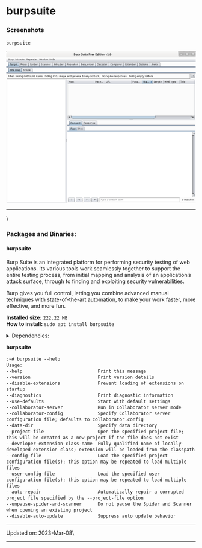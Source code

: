 # burpsuite

### Screenshots <a href="#screenshots" id="screenshots"></a>

```
burpsuite
```

[![burpsuite](../.gitbook/assets/burpsuite.png)](../.gitbook/assets/burpsuite.png)

***

\


### Packages and Binaries:

#### burpsuite <a href="#burpsuite" id="burpsuite"></a>

Burp Suite is an integrated platform for performing security testing of web applications. Its various tools work seamlessly together to support the entire testing process, from initial mapping and analysis of an application’s attack surface, through to finding and exploiting security vulnerabilities.

Burp gives you full control, letting you combine advanced manual techniques with state-of-the-art automation, to make your work faster, more effective, and more fun.

**Installed size:** `222.22 MB`\
**How to install:** `sudo apt install burpsuite`

<details>

<summary>Dependencies:</summary>

* default-jre
* java-wrappers

</details>

**burpsuite**

```
:~# burpsuite --help
Usage:
--help                            Print this message
--version                         Print version details
--disable-extensions              Prevent loading of extensions on startup
--diagnostics                     Print diagnostic information
--use-defaults                    Start with default settings
--collaborator-server             Run in Collaborator server mode
--collaborator-config             Specify Collaborator server configuration file; defaults to collaborator.config
--data-dir                        Specify data directory
--project-file                    Open the specified project file; this will be created as a new project if the file does not exist
--developer-extension-class-name  Fully qualified name of locally-developed extension class; extension will be loaded from the classpath
--config-file                     Load the specified project configuration file(s); this option may be repeated to load multiple files
--user-config-file                Load the specified user configuration file(s); this option may be repeated to load multiple files
--auto-repair                     Automatically repair a corrupted project file specified by the --project-file option
--unpause-spider-and-scanner      Do not pause the Spider and Scanner when opening an existing project
--disable-auto-update             Suppress auto update behavior

```

***

Updated on: 2023-Mar-08\


***
